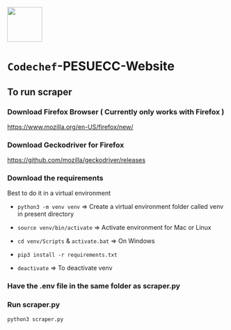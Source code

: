 <img height=80 width=80 src="CodeChefLOGO.jpeg" /><h1>`Codechef`-PESUECC-Website</h1>

## To run scraper

### Download Firefox Browser ( Currently only works with Firefox )
https://www.mozilla.org/en-US/firefox/new/

### Download Geckodriver for Firefox
https://github.com/mozilla/geckodriver/releases

### Download the requirements
Best to do it in a virtual environment
  - ```python3 -m venv venv```     => Create a virtual environment folder called venv in present directory
  - ```source venv/bin/activate``` => Activate environment for Mac or Linux
  - ```cd venv/Scripts``` & ```activate.bat```  => On Windows

  - ```pip3 install -r requirements.txt```
  - ```deactivate```               => To deactivate venv

### Have the .env file in the same folder as scraper.py
### Run scraper.py
  ```python3 scraper.py```
